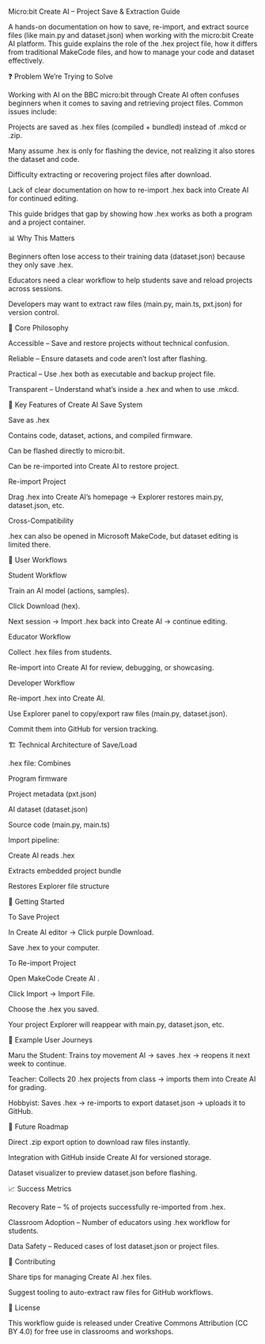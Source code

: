 Micro:bit Create AI – Project Save & Extraction Guide

A hands-on documentation on how to save, re-import, and extract source files (like main.py and dataset.json) when working with the micro:bit Create AI platform. This guide explains the role of the .hex project file, how it differs from traditional MakeCode files, and how to manage your code and dataset effectively.

❓ Problem We’re Trying to Solve

Working with AI on the BBC micro:bit through Create AI often confuses beginners when it comes to saving and retrieving project files. Common issues include:

Projects are saved as .hex files (compiled + bundled) instead of .mkcd or .zip.

Many assume .hex is only for flashing the device, not realizing it also stores the dataset and code.

Difficulty extracting or recovering project files after download.

Lack of clear documentation on how to re-import .hex back into Create AI for continued editing.

This guide bridges that gap by showing how .hex works as both a program and a project container.

📊 Why This Matters

Beginners often lose access to their training data (dataset.json) because they only save .hex.

Educators need a clear workflow to help students save and reload projects across sessions.

Developers may want to extract raw files (main.py, main.ts, pxt.json) for version control.

🌟 Core Philosophy

Accessible – Save and restore projects without technical confusion.

Reliable – Ensure datasets and code aren’t lost after flashing.

Practical – Use .hex both as executable and backup project file.

Transparent – Understand what’s inside a .hex and when to use .mkcd.

🎯 Key Features of Create AI Save System

Save as .hex

Contains code, dataset, actions, and compiled firmware.

Can be flashed directly to micro:bit.

Can be re-imported into Create AI to restore project.

Re-import Project

Drag .hex into Create AI’s homepage → Explorer restores main.py, dataset.json, etc.

Cross-Compatibility

.hex can also be opened in Microsoft MakeCode, but dataset editing is limited there.

👥 User Workflows

Student Workflow

Train an AI model (actions, samples).

Click Download (hex).

Next session → Import .hex back into Create AI → continue editing.

Educator Workflow

Collect .hex files from students.

Re-import into Create AI for review, debugging, or showcasing.

Developer Workflow

Re-import .hex into Create AI.

Use Explorer panel to copy/export raw files (main.py, dataset.json).

Commit them into GitHub for version tracking.

🏗️ Technical Architecture of Save/Load

.hex file: Combines

Program firmware

Project metadata (pxt.json)

AI dataset (dataset.json)

Source code (main.py, main.ts)

Import pipeline:

Create AI reads .hex

Extracts embedded project bundle

Restores Explorer file structure

🚀 Getting Started

To Save Project

In Create AI editor → Click purple Download.

Save .hex to your computer.

To Re-import Project

Open MakeCode Create AI
.

Click Import → Import File.

Choose the .hex you saved.

Your project Explorer will reappear with main.py, dataset.json, etc.

📱 Example User Journeys

Maru the Student: Trains toy movement AI → saves .hex → reopens it next week to continue.

Teacher: Collects 20 .hex projects from class → imports them into Create AI for grading.

Hobbyist: Saves .hex → re-imports to export dataset.json → uploads it to GitHub.

🔮 Future Roadmap

Direct .zip export option to download raw files instantly.

Integration with GitHub inside Create AI for versioned storage.

Dataset visualizer to preview dataset.json before flashing.

📈 Success Metrics

Recovery Rate – % of projects successfully re-imported from .hex.

Classroom Adoption – Number of educators using .hex workflow for students.

Data Safety – Reduced cases of lost dataset.json or project files.

🤝 Contributing

Share tips for managing Create AI .hex files.

Suggest tooling to auto-extract raw files for GitHub workflows.

📄 License

This workflow guide is released under Creative Commons Attribution (CC BY 4.0) for free use in classrooms and workshops.
